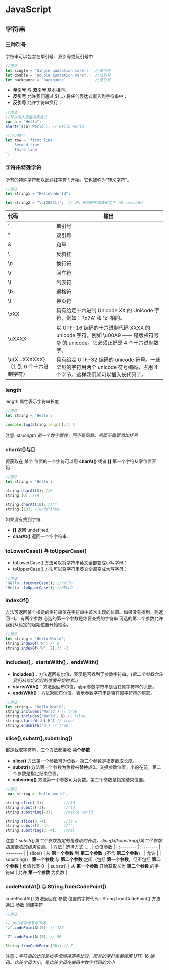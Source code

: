 # JavaScript
## 字符串

### 三种引号   
字符串可以包含在单引号、双引号或反引号中
```javascript
//用法
let single = 'Single quotation mark';   //单引号
let double = "Double quotation mark";   //双引号
let backquote = `backquote`;            //反引号
```

- __单引号__ 与 __双引号__ 基本相同。
- __反引号__ 允许我们通过 ${…} 将任何表达式嵌入到字符串中：
- __反引号__ 允许字符串换行：
```javascript
//用法
//可以插入变量及表达式
var a = "Hello";
alert(`${a} World`); // Hello World

//可以换行
let row = `first line
    Second line
    Third line
`;
```

### 字符串特殊字符

所有的特殊字符都以反斜杠字符 \ 开始。它也被称为“转义字符”。

```javascript
//用法
let string1 = "Hello\nWorld"; 

let string2 = "\u{20331}";  // 佫，罕见的中国象形文字（长 unicode）

```
| 代码 | 输出 | 
| :-------- | -------- |
| \' | 	单引号  | 
| \" | 	双引号  | 
| \& |	和号    | 
| \\ |	反斜杠  | 
| \n |	换行符  | 
| \r |	回车符  | 
| \t |	制表符  | 
| \b |	退格符  | 
| \f |	换页符  | 
| \xXX | 具有给定十六进制 Unicode XX 的 Unicode 字符，例如：'\x7A' 和 'z' 相同。 | 
| \uXXXX |	以 UTF-16 编码的十六进制代码 XXXX 的 unicode 字符，例如 \u00A9 —— 是版权符号 © 的 unicode。它必须正好是 4 个十六进制数字。  | 
| \u{X…XXXXXX}（1 到 6 个十六进制字符） |	具有给定 UTF-32 编码的 unicode 符号。一些罕见的字符用两个 unicode 符号编码，占用 4 个字节。这样我们就可以插入长代码了。  | 

### length 
length 属性表示字符串长度

```javascript
//用法
let string = 'Hello';

console.log(string.length);// 5
```
注意: _str.length 是一个数字属性，而不是函数。后面不需要添加括号_

### charAt()与[]
要获取在 某个 位置的一个字符可以用 <b>charAt()</b> 或者 <b>[]</b>
第一个字符从零位置开始：
```javascript
//用法
let string = 'Hello';

string.charAt(0); //H
string.[0]; //H

string.charAt(10); //""
string.[10]; //undefined，
```
如果没有找到字符:
- __[]__ 返回 undefined,
- __charAt()__ 返回一个空字符串.

### toLowerCase() 与 toUpperCase()
- toLowerCase()   方法可以将字符串英文全部变成小写字母：
- toUpperCase()   方法可以将字符串英文全部变成大写字母：
```javascript
//用法
'Hello'.toLowerCase(); //hello
'Hello'.toUpperCase(); //HELLO
```
### indexOf()
方法可返回某个指定的字符串值在字符串中首次出现的位置。如果没有找到，则返回 -1。
有两个参数
必选的第一个参数是你要查找的字符串
可选的第二个参数允许我们从给定的起始位置开始检索。
```javascript
//用法
let string = 'Hello World';
string.indexOf('H') // 0
string.indexOf('H', 2) // -1
```
### includes()，startsWith()，endsWith()
- __includes()__：方法返回布尔值，表示是否找到了参数字符串。(_第二个参数允许我们从给定的起始位置开始检索。_)
- __startsWith()__：方法返回布尔值，表示参数字符串是否在原字符串的头部。
- __endsWith()__：方法返回布尔值，表示参数字符串是否在原字符串的尾部。
```javascript
//用法
let string = 'Hello World';
string.includes('World') // true
string.includes('World'，6) // false
string.startsWith('H') // true
string.endsWith('d') // true
```
### slice(),substr(),substring()
都是截取字符串，三个方法都接收 __两个参数__
- __slice()__  方法第一个参数可为负数。第二个参数是指定截取长度。
- __substr()__  方法第一个参数为负数被替换成0。交换参数位置，小的在前。第二个参数是指定结束位置。
- __substring()__ 方法第一个参数可为负数。第二个参数是指定结束位置。
```javascript
//用法
 var string = 'hello world';

string.slice(-3);         //rld
string.substr(-3);        //rld
string.substring(-3);     //hello world

string.slice(3,-4);       //lo w
string.substr(3,-4);      //""
string.substring(3,-4);   //hel
```
注意：_substr()第二个参数指定的是截取的长度，slice()和substirng()第二个参数指定截取的结束位置_。
| 方法 | 选择方式…… | 负值参数 | 
| :-------- | :-------- | :-------- |
| slice() | 	从 __第一个参数__ 到 __第二个参数__（不含 __第二个参数__）  | 	允许  | 
| substring() | __第一个参数__ 与 __第二个参数__ 之间（包括 __第一个参数__，但不包括 __第二个参数__  | 负值代表 0 | 
| substr() | 从 __第一个参数__ 开始获取长为 __第二个参数__ 的字符串 | 允许 __第一个参数__ 为负数 | 

### codePointAt() 与 String.fromCodePoint()
codePointAt()  方法返回在 参数 位置的字符代码 :
String.fromCodePoint()   方法通过 参数 创建字符

```javascript
//用法

// 大小写字母意思不同
"z".codePointAt(0); // 122

"Z".codePointAt(0); // 90

String.fromCodePoint(90); // Z

```
注意：_字符串的比较是按字母顺序逐字比较。所有的字符串都使用 UTF-16 编码。比较字母大小，是比较字母在编码中数字代码的大小_
